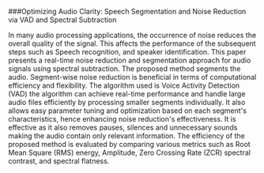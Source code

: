 ###Optimizing Audio Clarity: Speech Segmentation and Noise Reduction via VAD and Spectral Subtraction

In many audio processing applications, the occurrence of noise reduces the overall quality of the signal. This affects the performance of the subsequent steps such as Speech recognition, and speaker identification. This paper presents a real-time noise reduction and segmentation approach for audio signals using spectral subtraction. The proposed method segments the audio. Segment-wise noise reduction is beneficial in terms of computational efficiency and flexibility. The algorithm used is Voice Activity Detection (VAD) the algorithm can achieve real-time performance and handle large audio files efficiently by processing smaller segments individually. It also allows easy parameter tuning and optimization based on each segment's characteristics, hence enhancing noise reduction's effectiveness. It is effective as it also removes pauses, silences and unnecessary sounds making the audio contain only relevant information. The efficiency of the proposed method is evaluated by comparing various metrics such as  Root Mean Square (RMS) energy, Amplitude, Zero Crossing Rate (ZCR) spectral contrast, and spectral flatness. 
